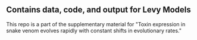 ## Contains data, code, and output for Levy Models
This repo is a part of the supplementary material for "Toxin expression in snake venom evolves rapidly with constant shifts in evolutionary rates."
